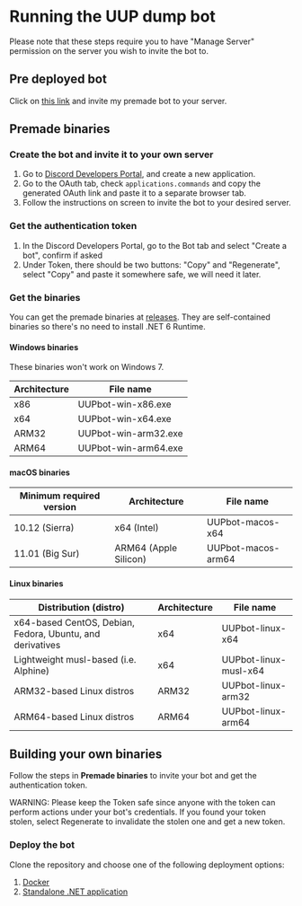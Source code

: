 # Running the UUP dump bot

Please note that these steps require you to have "Manage Server" permission on the server you wish to invite the bot to.

## Pre deployed bot
Click on [this link](https://discord.com/api/oauth2/authorize?client_id=872508836194447370&permissions=0&scope=bot%20applications.commands) and invite my premade bot to your server.

## Premade binaries

### Create the bot and invite it to your own server
  1. Go to [Discord Developers Portal](https://discord.com/developers), and create a new application.
  2. Go to the OAuth tab, check `applications.commands` and copy the generated OAuth link and paste it to a separate browser tab.
  3. Follow the instructions on screen to invite the bot to your desired server.

### Get the authentication token
  1. In the Discord Developers Portal, go to the Bot tab and select "Create a bot", confirm if asked
  2. Under Token, there should be two buttons: "Copy" and "Regenerate", select "Copy" and paste it somewhere safe, we will need it later.

### Get the binaries

You can get the premade binaries at [releases](https://github.com/superkid200/UUPdumpbot/releases/latest). They are self-contained binaries so there's no need to install .NET 6 Runtime.

#### Windows binaries

These binaries won't work on Windows 7.

Architecture | File name
-------------|---------------------------------------
x86          | UUPbot-win-x86.exe
x64          | UUPbot-win-x64.exe
ARM32        | UUPbot-win-arm32.exe
ARM64        | UUPbot-win-arm64.exe

#### macOS binaries

Minimum required version | Architecture          | File name
-------------------------|-----------------------|----------------------
10.12 (Sierra)           | x64 (Intel)           | UUPbot-macos-x64
11.01 (Big Sur)          | ARM64 (Apple Silicon) | UUPbot-macos-arm64

#### Linux binaries

Distribution (distro)                                     | Architecture | File name
----------------------------------------------------------|--------------|-------------------
x64-based CentOS, Debian, Fedora, Ubuntu, and derivatives | x64          | UUPbot-linux-x64
Lightweight musl-based (i.e. Alphine)                     | x64          | UUPbot-linux-musl-x64
ARM32-based Linux distros                                 | ARM32        | UUPbot-linux-arm32
ARM64-based Linux distros                                 | ARM64        | UUPbot-linux-arm64

## Building your own binaries

Follow the steps in **Premade binaries** to invite your bot and get the authentication token.

WARNING: Please keep the Token safe since anyone with the token can perform actions under your bot's credentials. If you found your token stolen, select Regenerate to invalidate the stolen one and get a new token.

### Deploy the bot
Clone the repository and choose one of the following deployment options:
  1. [Docker](/docs/running/docker.md)
  2. [Standalone .NET application](/docs/running/standalone.md)
